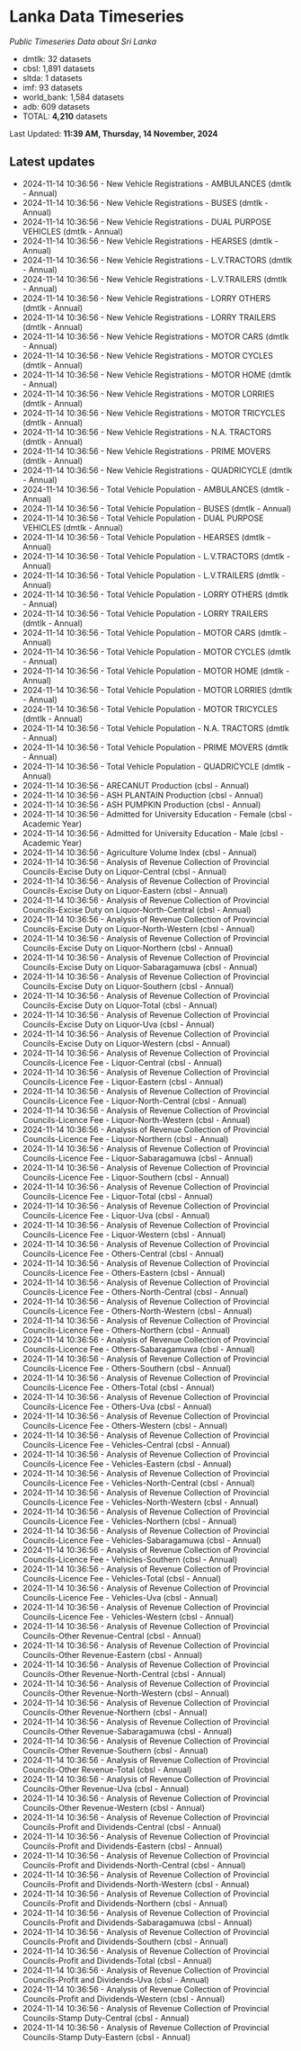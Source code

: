 # Lanka Data Timeseries
*Public Timeseries Data about Sri Lanka*

* dmtlk: 32 datasets
* cbsl: 1,891 datasets
* sltda: 1 datasets
* imf: 93 datasets
* world_bank: 1,584 datasets
* adb: 609 datasets
* TOTAL: **4,210** datasets

Last Updated: **11:39 AM, Thursday, 14 November, 2024**

## Latest updates

* 2024-11-14 10:36:56 - New Vehicle Registrations - AMBULANCES (dmtlk - Annual)
* 2024-11-14 10:36:56 - New Vehicle Registrations - BUSES (dmtlk - Annual)
* 2024-11-14 10:36:56 - New Vehicle Registrations - DUAL PURPOSE VEHICLES (dmtlk - Annual)
* 2024-11-14 10:36:56 - New Vehicle Registrations - HEARSES (dmtlk - Annual)
* 2024-11-14 10:36:56 - New Vehicle Registrations - L.V.TRACTORS (dmtlk - Annual)
* 2024-11-14 10:36:56 - New Vehicle Registrations - L.V.TRAILERS (dmtlk - Annual)
* 2024-11-14 10:36:56 - New Vehicle Registrations - LORRY OTHERS (dmtlk - Annual)
* 2024-11-14 10:36:56 - New Vehicle Registrations - LORRY TRAILERS (dmtlk - Annual)
* 2024-11-14 10:36:56 - New Vehicle Registrations - MOTOR CARS (dmtlk - Annual)
* 2024-11-14 10:36:56 - New Vehicle Registrations - MOTOR CYCLES (dmtlk - Annual)
* 2024-11-14 10:36:56 - New Vehicle Registrations - MOTOR HOME (dmtlk - Annual)
* 2024-11-14 10:36:56 - New Vehicle Registrations - MOTOR LORRIES (dmtlk - Annual)
* 2024-11-14 10:36:56 - New Vehicle Registrations - MOTOR TRICYCLES (dmtlk - Annual)
* 2024-11-14 10:36:56 - New Vehicle Registrations - N.A. TRACTORS (dmtlk - Annual)
* 2024-11-14 10:36:56 - New Vehicle Registrations - PRIME MOVERS (dmtlk - Annual)
* 2024-11-14 10:36:56 - New Vehicle Registrations - QUADRICYCLE (dmtlk - Annual)
* 2024-11-14 10:36:56 - Total Vehicle Population - AMBULANCES (dmtlk - Annual)
* 2024-11-14 10:36:56 - Total Vehicle Population - BUSES (dmtlk - Annual)
* 2024-11-14 10:36:56 - Total Vehicle Population - DUAL PURPOSE VEHICLES (dmtlk - Annual)
* 2024-11-14 10:36:56 - Total Vehicle Population - HEARSES (dmtlk - Annual)
* 2024-11-14 10:36:56 - Total Vehicle Population - L.V.TRACTORS (dmtlk - Annual)
* 2024-11-14 10:36:56 - Total Vehicle Population - L.V.TRAILERS (dmtlk - Annual)
* 2024-11-14 10:36:56 - Total Vehicle Population - LORRY OTHERS (dmtlk - Annual)
* 2024-11-14 10:36:56 - Total Vehicle Population - LORRY TRAILERS (dmtlk - Annual)
* 2024-11-14 10:36:56 - Total Vehicle Population - MOTOR CARS (dmtlk - Annual)
* 2024-11-14 10:36:56 - Total Vehicle Population - MOTOR CYCLES (dmtlk - Annual)
* 2024-11-14 10:36:56 - Total Vehicle Population - MOTOR HOME (dmtlk - Annual)
* 2024-11-14 10:36:56 - Total Vehicle Population - MOTOR LORRIES (dmtlk - Annual)
* 2024-11-14 10:36:56 - Total Vehicle Population - MOTOR TRICYCLES (dmtlk - Annual)
* 2024-11-14 10:36:56 - Total Vehicle Population - N.A. TRACTORS (dmtlk - Annual)
* 2024-11-14 10:36:56 - Total Vehicle Population - PRIME MOVERS (dmtlk - Annual)
* 2024-11-14 10:36:56 - Total Vehicle Population - QUADRICYCLE (dmtlk - Annual)
* 2024-11-14 10:36:56 - ARECANUT Production (cbsl - Annual)
* 2024-11-14 10:36:56 - ASH PLANTAIN Production (cbsl - Annual)
* 2024-11-14 10:36:56 - ASH PUMPKIN Production (cbsl - Annual)
* 2024-11-14 10:36:56 - Admitted for University Education - Female (cbsl - Academic Year)
* 2024-11-14 10:36:56 - Admitted for University Education - Male (cbsl - Academic Year)
* 2024-11-14 10:36:56 - Agriculture Volume Index (cbsl - Annual)
* 2024-11-14 10:36:56 - Analysis of Revenue Collection of Provincial Councils-Excise Duty on Liquor-Central (cbsl - Annual)
* 2024-11-14 10:36:56 - Analysis of Revenue Collection of Provincial Councils-Excise Duty on Liquor-Eastern (cbsl - Annual)
* 2024-11-14 10:36:56 - Analysis of Revenue Collection of Provincial Councils-Excise Duty on Liquor-North-Central (cbsl - Annual)
* 2024-11-14 10:36:56 - Analysis of Revenue Collection of Provincial Councils-Excise Duty on Liquor-North-Western (cbsl - Annual)
* 2024-11-14 10:36:56 - Analysis of Revenue Collection of Provincial Councils-Excise Duty on Liquor-Northern (cbsl - Annual)
* 2024-11-14 10:36:56 - Analysis of Revenue Collection of Provincial Councils-Excise Duty on Liquor-Sabaragamuwa (cbsl - Annual)
* 2024-11-14 10:36:56 - Analysis of Revenue Collection of Provincial Councils-Excise Duty on Liquor-Southern (cbsl - Annual)
* 2024-11-14 10:36:56 - Analysis of Revenue Collection of Provincial Councils-Excise Duty on Liquor-Total (cbsl - Annual)
* 2024-11-14 10:36:56 - Analysis of Revenue Collection of Provincial Councils-Excise Duty on Liquor-Uva (cbsl - Annual)
* 2024-11-14 10:36:56 - Analysis of Revenue Collection of Provincial Councils-Excise Duty on Liquor-Western (cbsl - Annual)
* 2024-11-14 10:36:56 - Analysis of Revenue Collection of Provincial Councils-Licence Fee - Liquor-Central (cbsl - Annual)
* 2024-11-14 10:36:56 - Analysis of Revenue Collection of Provincial Councils-Licence Fee - Liquor-Eastern (cbsl - Annual)
* 2024-11-14 10:36:56 - Analysis of Revenue Collection of Provincial Councils-Licence Fee - Liquor-North-Central (cbsl - Annual)
* 2024-11-14 10:36:56 - Analysis of Revenue Collection of Provincial Councils-Licence Fee - Liquor-North-Western (cbsl - Annual)
* 2024-11-14 10:36:56 - Analysis of Revenue Collection of Provincial Councils-Licence Fee - Liquor-Northern (cbsl - Annual)
* 2024-11-14 10:36:56 - Analysis of Revenue Collection of Provincial Councils-Licence Fee - Liquor-Sabaragamuwa (cbsl - Annual)
* 2024-11-14 10:36:56 - Analysis of Revenue Collection of Provincial Councils-Licence Fee - Liquor-Southern (cbsl - Annual)
* 2024-11-14 10:36:56 - Analysis of Revenue Collection of Provincial Councils-Licence Fee - Liquor-Total (cbsl - Annual)
* 2024-11-14 10:36:56 - Analysis of Revenue Collection of Provincial Councils-Licence Fee - Liquor-Uva (cbsl - Annual)
* 2024-11-14 10:36:56 - Analysis of Revenue Collection of Provincial Councils-Licence Fee - Liquor-Western (cbsl - Annual)
* 2024-11-14 10:36:56 - Analysis of Revenue Collection of Provincial Councils-Licence Fee - Others-Central (cbsl - Annual)
* 2024-11-14 10:36:56 - Analysis of Revenue Collection of Provincial Councils-Licence Fee - Others-Eastern (cbsl - Annual)
* 2024-11-14 10:36:56 - Analysis of Revenue Collection of Provincial Councils-Licence Fee - Others-North-Central (cbsl - Annual)
* 2024-11-14 10:36:56 - Analysis of Revenue Collection of Provincial Councils-Licence Fee - Others-North-Western (cbsl - Annual)
* 2024-11-14 10:36:56 - Analysis of Revenue Collection of Provincial Councils-Licence Fee - Others-Northern (cbsl - Annual)
* 2024-11-14 10:36:56 - Analysis of Revenue Collection of Provincial Councils-Licence Fee - Others-Sabaragamuwa (cbsl - Annual)
* 2024-11-14 10:36:56 - Analysis of Revenue Collection of Provincial Councils-Licence Fee - Others-Southern (cbsl - Annual)
* 2024-11-14 10:36:56 - Analysis of Revenue Collection of Provincial Councils-Licence Fee - Others-Total (cbsl - Annual)
* 2024-11-14 10:36:56 - Analysis of Revenue Collection of Provincial Councils-Licence Fee - Others-Uva (cbsl - Annual)
* 2024-11-14 10:36:56 - Analysis of Revenue Collection of Provincial Councils-Licence Fee - Others-Western (cbsl - Annual)
* 2024-11-14 10:36:56 - Analysis of Revenue Collection of Provincial Councils-Licence Fee - Vehicles-Central (cbsl - Annual)
* 2024-11-14 10:36:56 - Analysis of Revenue Collection of Provincial Councils-Licence Fee - Vehicles-Eastern (cbsl - Annual)
* 2024-11-14 10:36:56 - Analysis of Revenue Collection of Provincial Councils-Licence Fee - Vehicles-North-Central (cbsl - Annual)
* 2024-11-14 10:36:56 - Analysis of Revenue Collection of Provincial Councils-Licence Fee - Vehicles-North-Western (cbsl - Annual)
* 2024-11-14 10:36:56 - Analysis of Revenue Collection of Provincial Councils-Licence Fee - Vehicles-Northern (cbsl - Annual)
* 2024-11-14 10:36:56 - Analysis of Revenue Collection of Provincial Councils-Licence Fee - Vehicles-Sabaragamuwa (cbsl - Annual)
* 2024-11-14 10:36:56 - Analysis of Revenue Collection of Provincial Councils-Licence Fee - Vehicles-Southern (cbsl - Annual)
* 2024-11-14 10:36:56 - Analysis of Revenue Collection of Provincial Councils-Licence Fee - Vehicles-Total (cbsl - Annual)
* 2024-11-14 10:36:56 - Analysis of Revenue Collection of Provincial Councils-Licence Fee - Vehicles-Uva (cbsl - Annual)
* 2024-11-14 10:36:56 - Analysis of Revenue Collection of Provincial Councils-Licence Fee - Vehicles-Western (cbsl - Annual)
* 2024-11-14 10:36:56 - Analysis of Revenue Collection of Provincial Councils-Other Revenue-Central (cbsl - Annual)
* 2024-11-14 10:36:56 - Analysis of Revenue Collection of Provincial Councils-Other Revenue-Eastern (cbsl - Annual)
* 2024-11-14 10:36:56 - Analysis of Revenue Collection of Provincial Councils-Other Revenue-North-Central (cbsl - Annual)
* 2024-11-14 10:36:56 - Analysis of Revenue Collection of Provincial Councils-Other Revenue-North-Western (cbsl - Annual)
* 2024-11-14 10:36:56 - Analysis of Revenue Collection of Provincial Councils-Other Revenue-Northern (cbsl - Annual)
* 2024-11-14 10:36:56 - Analysis of Revenue Collection of Provincial Councils-Other Revenue-Sabaragamuwa (cbsl - Annual)
* 2024-11-14 10:36:56 - Analysis of Revenue Collection of Provincial Councils-Other Revenue-Southern (cbsl - Annual)
* 2024-11-14 10:36:56 - Analysis of Revenue Collection of Provincial Councils-Other Revenue-Total (cbsl - Annual)
* 2024-11-14 10:36:56 - Analysis of Revenue Collection of Provincial Councils-Other Revenue-Uva (cbsl - Annual)
* 2024-11-14 10:36:56 - Analysis of Revenue Collection of Provincial Councils-Other Revenue-Western (cbsl - Annual)
* 2024-11-14 10:36:56 - Analysis of Revenue Collection of Provincial Councils-Profit and Dividends-Central (cbsl - Annual)
* 2024-11-14 10:36:56 - Analysis of Revenue Collection of Provincial Councils-Profit and Dividends-Eastern (cbsl - Annual)
* 2024-11-14 10:36:56 - Analysis of Revenue Collection of Provincial Councils-Profit and Dividends-North-Central (cbsl - Annual)
* 2024-11-14 10:36:56 - Analysis of Revenue Collection of Provincial Councils-Profit and Dividends-North-Western (cbsl - Annual)
* 2024-11-14 10:36:56 - Analysis of Revenue Collection of Provincial Councils-Profit and Dividends-Northern (cbsl - Annual)
* 2024-11-14 10:36:56 - Analysis of Revenue Collection of Provincial Councils-Profit and Dividends-Sabaragamuwa (cbsl - Annual)
* 2024-11-14 10:36:56 - Analysis of Revenue Collection of Provincial Councils-Profit and Dividends-Southern (cbsl - Annual)
* 2024-11-14 10:36:56 - Analysis of Revenue Collection of Provincial Councils-Profit and Dividends-Total (cbsl - Annual)
* 2024-11-14 10:36:56 - Analysis of Revenue Collection of Provincial Councils-Profit and Dividends-Uva (cbsl - Annual)
* 2024-11-14 10:36:56 - Analysis of Revenue Collection of Provincial Councils-Profit and Dividends-Western (cbsl - Annual)
* 2024-11-14 10:36:56 - Analysis of Revenue Collection of Provincial Councils-Stamp Duty-Central (cbsl - Annual)
* 2024-11-14 10:36:56 - Analysis of Revenue Collection of Provincial Councils-Stamp Duty-Eastern (cbsl - Annual)